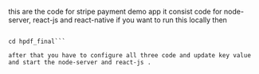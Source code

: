 this are the code for stripe payment demo app
it consist code for node-server, react-js and react-native
if you want to run this locally then 

```git clone https://github.com/shubhamsony/hpdf_final.git

cd hpdf_final```

after that you have to configure all three code and update key value and start the node-server and react-js .
